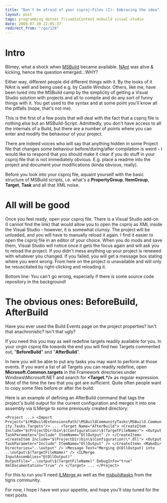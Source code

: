 ```yaml
---
title: "Don't be afraid of your csproj-Files (I): Embracing the idea"
layout: post
tags: programming dotnet TrivadisContent msbuild visual-studio
date: 2008-07-30 22:05:37
redirect_from: "/go/128"
---
```


# Intro

Blimey, what a shock when [MSBuild](http://msdn.microsoft.com/en-us/library/0k6kkbsd.aspx) became available. [NAnt](http://nant.sourceforge.net/) was alive & kicking, hence the question emerged...WHY?

Either way, different people did different things with it. By the looks of it NAnt is well and being used e.g. by Castle Windsor. Others, like me, have been lured into the MSBuild camp by the simplicity of getting a Visual Studio solution with projects and all to compile and do any sort of funny things with it. You get used to the syntax and at some point you'll know all the pitfalls (nope, that's not me).

This is the first of a few posts that will deal with the fact that a csproj file is nothing else but an MSBuild-Script. Admittedly, you don't have access to all the internals of a Build, but there are a number of points where you can enter and modify the behaviour of your project.

There are indeed voices who will say that anything hidden in some Project file that changes some behaviour before/during/after compilation is weird - I would like to respond that you should make it clear if you do stuff in your csproj file that is not immediately obvious. E.g. place a readme into the project and document your modifications (kinda obvious, really).

Before you look into your csproj file, aquaint yourself with the basic structure of MSBuild scripts, i.e. what's a **PropertyGroup**, **ItemGroup**, **Target**, **Task** and all that XML noise.

# All will be good

Once you feel ready, open your csproj file. There is a Visual Studio add-on (I cannot find the link) that would allow you to open the csproj as XML inside the Visual Studio - however, it is somewhat clumsy. The project will be unloaded, and you will have to manually reload it again. I find it easier to open the csproj file in an editor of your choice. When you do mods and save them, Visual Studio will notice once it gets the focus again and will ask you to reload the project. If you didn't mess anything up your project is renewed with whatever you changed. If you failed, you will get a message box stating where you went wrong. From here on the project is unavailable and will only be resuscitated by right-clicking and reloading it. 

Bottom line: You can't go wrong, especially if there is some source code repository in the background!

# The obvious ones: BeforeBuild, AfterBuild

Have you ever used the Build Events page on the project properties? Isn't that anachronistic? Isn't that ugly?

If you need this you may as well redefine targets readily available for you. In your virgin csproj file towards the end you will find two Targets commented out, "**BeforeBuild**" and "**AfterBuild**".

In here you will be able to put any tasks you may want to perform at those events. If you want a list of all Targets you can readily redefine, open **Microsoft.Common.targets** in the Framework directories under Windows\Microsoft.NET and search for **&lt;Target.*/&gt;** as regular expression. Most of the time the two that you got are sufficient. Quite often people want to copy some files before or after the build. 

Here is an example of defining an AfterBuild command that tags the project's build output for the current configuration and merges it into one assembly via ILMerge to some previously created directory:

`
<Project ...>
  <Import Project="$(MSBuildExtensionsPath)\MSBuildCommunityTasks\MSBuild.Community.Tasks.Targets"/>
  ...
  <Target Name="AfterBuild">
    <CreateItem Include="$(ProjectDir)bin\$(Configuration)\$(TargetFileName)">
      <Output TaskParameter="Include" ItemName="DllOutput" />
    </CreateItem>
    <CreateItem Include="$(ProjectDir)bin\$(Configuration)\*.dll">
      <Output TaskParameter="Include" ItemName="DllOutput" />
    </CreateItem>
    <MakeDir Directories="..\output" />
    <Message Text="Merging @(DllOutput) into ..\output\$(TargetFileName)" />
    <ILMerge InputAssemblies="@(DllOutput)" 
      OutputFile="..\output\$(TargetFileName)"
      DebugInfo="true"
      XmlDocumentation="true" />
  </Target>
  ...
</Project>
`

For this to run you'll need [ILMerge ](http://research.microsoft.com/~mbarnett/ILMerge.aspx)as well as the 
[msbuildtasks](http://msbuildtasks.tigris.org/) from the tigris community.

For now, I hope I have wet your appetite, and hope you'll stay tuned for the next posts.